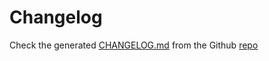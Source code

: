 # Changelog

Check the generated [CHANGELOG.md](https://github.com/vdbulcke/hc-vault-util/tree/main/CHANGELOG.md) from the Github [repo](https://github.com/vdbulcke/hc-vault-util/)

